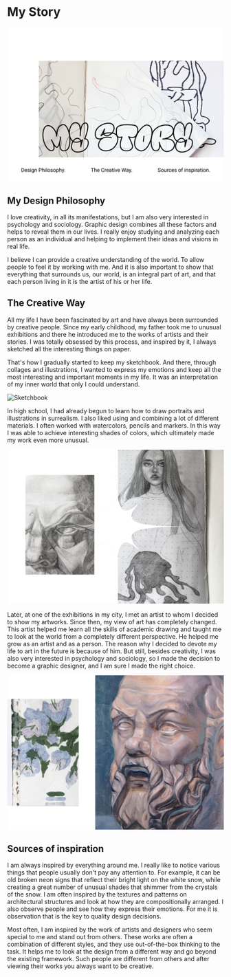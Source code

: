 # My Story
![Title](IMG/title.png)

## My Design Philosophy

I love creativity, in all its manifestations, but I am also very interested in psychology and sociology. Graphic design combines all these factors and helps to reveal them in our lives. I really enjoy studying and analyzing each person as an individual and helping to implement their ideas and visions in real life. 

I believe I can provide a creative understanding of the world. To allow people to feel it by working with me. And it is also important to show that everything that surrounds us, our world, is an integral part of art, and that each person living in it is the artist of his or her life.  

## The Creative Way

All my life I have been fascinated by art and have always been surrounded by creative people. Since my early childhood, my father took me to unusual exhibitions and there he introduced me to the works of artists and their stories. I was totally obsessed by this process, and inspired by it, I always sketched all the interesting things on paper. 

That's how I gradually started to keep my sketchbook. And there, through collages and illustrations, I wanted to express my emotions and keep all the most interesting and important moments in my life. It was an interpretation of my inner world that only I could understand.

![Sketchbook](IMG/2.png)

In high school, I had already begun to learn how to draw portraits and illustrations in surrealism. I also liked using and combining a lot of different materials. I often worked with watercolors, pencils and markers. In this way I was able to achieve interesting shades of colors, which ultimately made my work even more unusual. 

![illustrations](IMG/3.png)

Later, at one of the exhibitions in my city, I met an artist to whom I decided to show my artworks. Since then, my view of art has completely changed. This artist helped me learn all the skills of academic drawing and taught me to look at the world from a completely different perspective. He helped me grow as an artist and as a person. The reason why I decided to devote my life to art in the future is because of him. But still, besides creativity, I was also very interested in psychology and sociology, so I made the decision to become a graphic designer, and I am sure I made the right choice.

![Artworks](IMG/4.png)

## Sources of inspiration

I am always inspired by everything around me. I really like to notice various things that people usually don't pay any attention to.
For example, it can be old broken neon signs that reflect their bright light on the white snow, while creating a great number of unusual shades that shimmer from the crystals of the snow. I am often inspired by the textures and patterns on architectural structures and look at how they are compositionally arranged. I also observe people and see how they express their emotions. For me it is observation that is the key to quality design decisions. 

Most often, I am inspired by the work of artists and designers who seem special to me and stand out from others. These works are often a combination of different styles, and they use out-of-the-box thinking to the task. It helps me to look at the design from a different way and go beyond the existing framework. Such people are different from others and after viewing their works you always want to be creative.
